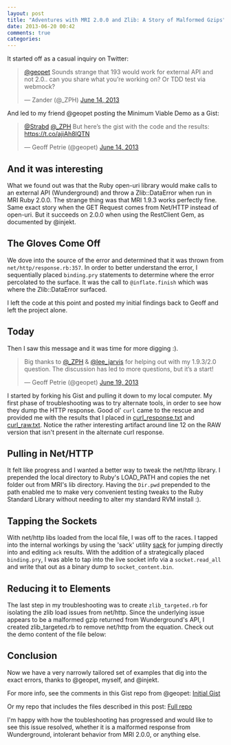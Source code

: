 ```yaml
---
layout: post
title: "Adventures with MRI 2.0.0 and Zlib: A Story of Malformed Gzips"
date: 2013-06-20 00:42
comments: true
categories: 
---
```

It started off as a casual inquiry on Twitter:

<blockquote class="twitter-tweet"><p><a href="https://twitter.com/geopet">@geopet</a> Sounds strange that 193 would work for external API and not 2.0.. can you share what you’re working on? Or TDD test via webmock?</p>&mdash; Zander (@_ZPH) <a href="https://twitter.com/_ZPH/statuses/345536278604963841">June 14, 2013</a></blockquote>
<script async src="//platform.twitter.com/widgets.js" charset="utf-8"></script>

And led to my friend @geopet posting the Minimum Viable Demo as a Gist:

<blockquote class="twitter-tweet"><p><a href="https://twitter.com/Strabd">@Strabd</a> <a href="https://twitter.com/_ZPH">@_ZPH</a> But here’s the gist with the code and the results: <a href="https://t.co/ajiAh8lQTN">https://t.co/ajiAh8lQTN</a></p>&mdash; Geoff Petrie (@geopet) <a href="https://twitter.com/geopet/statuses/345567430841597952">June 14, 2013</a></blockquote>
<script async src="//platform.twitter.com/widgets.js" charset="utf-8"></script>

## And it was interesting
What we found out was that the Ruby open-uri library would make calls to an external API (Wunderground) and throw a Zlib::DataError when run in MRI Ruby 2.0.0.  The strange thing was that MRI 1.9.3 works perfectly fine.  Same exact story when the GET Request comes from Net/HTTP instead of open-uri.  But it succeeds on 2.0.0 when using the RestClient Gem, as documented by @injekt.

## The Gloves Come Off
We dove into the source of the error and determined that it was thrown from `net/http/response.rb:357`.  In order to better understand the error, I sequentially placed `binding.pry` statements to determine where the error percolated to the surface.  It was the call to `@inflate.finish` which was where the Zlib::DataError surfaced.

I left the code at this point and posted my initial findings back to Geoff and left the project alone.

## Today
Then I saw this message and it was time for more digging :).

<blockquote class="twitter-tweet"><p>Big thanks to <a href="https://twitter.com/_ZPH">@_ZPH</a> &amp; <a href="https://twitter.com/lee_jarvis">@lee_jarvis</a> for helping out with my 1.9.3/2.0 question. The discussion has led to more questions, but it’s a start!</p>&mdash; Geoff Petrie (@geopet) <a href="https://twitter.com/geopet/statuses/347460923130269696">June 19, 2013</a></blockquote>
<script async src="//platform.twitter.com/widgets.js" charset="utf-8"></script>

I started by forking his Gist and pulling it down to my local computer. My first phase of troubleshooting was to try alternate tools, in order to see how they dump the HTTP response.  Good ol' `curl` came to the rescue and provided me with the results that I placed in [curl_response.txt](https://github.com/zph/mri_2_0_0_zlib_troubleshooting/blob/master/curl_response.txt) and [curl_raw.txt](https://github.com/zph/mri_2_0_0_zlib_troubleshooting/blob/master/curl_raw.txt).  Notice the rather interesting artifact around line 12 on the RAW version that isn't present in the alternate curl response.

## Pulling in Net/HTTP
It felt like progress and I wanted a better way to tweak the net/http library.  I prepended the local directory to Ruby's LOAD_PATH and copies the net folder out from MRI's lib directory.  Having the `Dir.pwd` prepended to the path enabled me to make very convenient testing tweaks to the Ruby Standard Library without needing to alter my standard RVM install :).

## Tapping the Sockets
With net/http libs loaded from the local file, I was off to the races. I tapped into the internal workings by using the 'sack' utility [sack](https://github.com/zph/sack) for jumping directly into and editing `ack` results.  With the addition of a strategically placed `binding.pry`, I was able to tap into the live socket info via a `socket.read_all` and write that out as a binary dump to `socket_content.bin`.

## Reducing it to Elements
The last step in my troubleshooting was to create `zlib_targeted.rb` for isolating the zlib load issues from net/http.  Since the underlying issue appears to be a malformed gzip returned from Wunderground's API, I created zlib_targeted.rb to remove net/http from the equation.  Check out the demo content of the file below:

<script src="https://gist.github.com/a7bfc0acbc0876363ede.js"></script>

## Conclusion
Now we have a very narrowly tailored set of examples that dig into the exact errors, thanks to @geopet, myself, and @injekt.

For more info, see the comments in this Gist repo from @geopet:
[Initial Gist]( https://gist.github.com/geopet/5782836 )

Or my repo that includes the files described in this post:
[Full repo]( https://github.com/zph/mri_2_0_0_zlib_troubleshooting )

I'm happy with how the toubleshooting has progressed and would like to see this issue resolved, whether it is a malformed response from Wunderground, intolerant behavior from MRI 2.0.0, or anything else.
